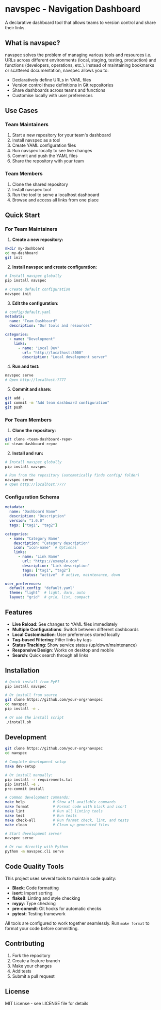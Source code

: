 # navspec - Navigation Dashboard

A declarative dashboard tool that allows teams to version control and share their links.

## What is navspec?

navspec solves the problem of managing various tools and resources i.e. URLs across different environments (local, staging, testing, production) and functions (developers, operations, etc.). Instead of maintaining bookmarks or scattered documentation, navspec allows you to:

- Declaratively define URLs in YAML files
- Version control these definitions in Git repositories
- Share dashboards across teams and functions
- Customise locally with user preferences

## Use Cases

### Team Maintainers
1. Start a new repository for your team's dashboard
2. Install navspec as a tool
3. Create YAML configuration files
4. Run navspec locally to see live changes
5. Commit and push the YAML files
6. Share the repository with your team

### Team Members
1. Clone the shared repository
2. Install navspec tool
3. Run the tool to serve a localhost dashboard
4. Browse and access all links from one place

## Quick Start

### For Team Maintainers

1. **Create a new repository:**
```bash
mkdir my-dashboard
cd my-dashboard
git init
```

2. **Install navspec and create configuration:**
```bash
# Install navspec globally
pip install navspec

# Create default configuration
navspec init
```

3. **Edit the configuration:**
```yaml
# config/default.yaml
metadata:
  name: "Team Dashboard"
  description: "Our tools and resources"

categories:
  - name: "Development"
    links:
      - name: "Local Dev"
        url: "http://localhost:3000"
        description: "Local development server"
```

4. **Run and test:**
```bash
navspec serve
# Open http://localhost:7777
```

5. **Commit and share:**
```bash
git add .
git commit -m "Add team dashboard configuration"
git push
```

### For Team Members

1. **Clone the repository:**
```bash
git clone <team-dashboard-repo>
cd <team-dashboard-repo>
```

2. **Install and run:**
```bash
# Install navspec globally
pip install navspec

# Run from the repository (automatically finds config/ folder)
navspec serve
# Open http://localhost:7777
```


### Configuration Schema

```yaml
metadata:
  name: "Dashboard Name"
  description: "Description"
  version: "1.0.0"
  tags: ["tag1", "tag2"]

categories:
  - name: "Category Name"
    description: "Category description"
    icon: "icon-name"  # Optional
    links:
      - name: "Link Name"
        url: "https://example.com"
        description: "Link description"
        tags: ["tag1", "tag2"]
        status: "active"  # active, maintenance, down

user_preferences:
  default_config: "default.yaml"
  theme: "light"  # light, dark, auto
  layout: "grid"  # grid, list, compact
```

## Features

- **Live Reload**: See changes to YAML files immediately
- **Multiple Configurations**: Switch between different dashboards
- **Local Customisation**: User preferences stored locally
- **Tag-based Filtering**: Filter links by tags
- **Status Tracking**: Show service status (up/down/maintenance)
- **Responsive Design**: Works on desktop and mobile
- **Search**: Quick search through all links

## Installation

```bash
# Quick install from PyPI
pip install navspec

# Or install from source
git clone https://github.com/your-org/navspec
cd navspec
pip install -e .

# Or use the install script
./install.sh
```

## Development

```bash
git clone https://github.com/your-org/navspec
cd navspec

# Complete development setup
make dev-setup

# Or install manually:
pip install -r requirements.txt
pip install -e .
pre-commit install

# Common development commands:
make help             # Show all available commands
make format           # Format code with black and isort
make lint             # Run all linting tools
make test             # Run tests
make check-all        # Run format check, lint, and tests
make clean            # Clean up generated files

# Start development server
navspec serve

# Or run directly with Python
python -m navspec.cli serve
```

## Code Quality Tools

This project uses several tools to maintain code quality:

- **Black**: Code formatting
- **isort**: Import sorting
- **flake8**: Linting and style checking
- **mypy**: Type checking
- **pre-commit**: Git hooks for automatic checks
- **pytest**: Testing framework

All tools are configured to work together seamlessly. Run `make format` to format your code before committing.

## Contributing

1. Fork the repository
2. Create a feature branch
3. Make your changes
4. Add tests
5. Submit a pull request

## License

MIT License - see LICENSE file for details
